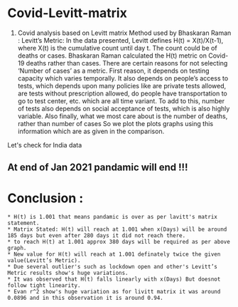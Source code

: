 # Covid-Levitt-matrix
1. Covid analysis based on Levitt matrix 
Method used by Bhaskaran Raman :
   Levitt’s Metric: In the data presented, Levitt defines H(t) = X(t)/X(t-1), where X(t) is the cumulative count until day t. The count could be of deaths or cases.
Bhaskaran Raman calculated the H(t) metric on Covid-19 deaths rather than cases. There are certain reasons for not selecting ‘Number of cases’ as a metric. First reason, it depends on testing capacity which varies temporally. It also depends on people’s access to tests, which depends upon many policies like are private tests allowed, are tests without prescription allowed, do people have transportation to go to test center, etc. which are all time variant. To add to this, number of tests also depends on social acceptance of tests, which is also highly variable. Also finally, what we most care about is the number of deaths, rather than number of cases So we plot the plots graphs using this information which are as given in the comparison.



Let's check for India data
## At end of Jan 2021 pandamic will end !!!
# Conclusion :
    * H(t) is 1.001 that means pandamic is over as per lavitt's matrix statement. 
    * Matrix Stated: H(t) will reach at 1.001 when x(Days) will be around 185 days but even after 280 days it did not reach there.
    * to reach H(t) at 1.001 approx 380 days will be required as per above graph. 
    * New value for H(t) will reach at 1.001 definately twice the given value(Levitt’s Metric).
    * Due several outlier's such as lockdown open and other's Levitt’s Metric results show's huge variations.
    * It was observed that H(t) falls linearly with x(Days) But doesnot follow tight linearity.
    * Evan r^2 show's huge variation as for livitt matrix it was around 0.0896 and in this observation it is around 0.94.

